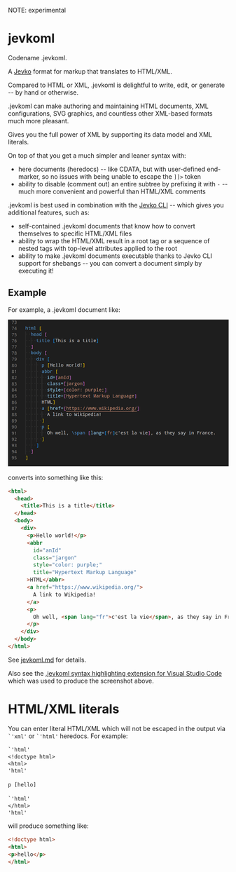 NOTE: experimental

# jevkoml

Codename .jevkoml.

A [Jevko](https://jevko.org) format for markup that translates to HTML/XML.

Compared to HTML or XML, .jevkoml is delightful to write, edit, or generate -- by hand or otherwise.

.jevkoml can make authoring and maintaining HTML documents, XML configurations, SVG graphics, and countless other XML-based formats much more pleasant.

Gives you the full power of XML by supporting its data model and XML literals.

On top of that you get a much simpler and leaner syntax with:

* here documents (heredocs) -- like CDATA, but with user-defined end-marker, so no issues with being unable to escape the `]]>` token
* ability to disable (comment out) an entire subtree by prefixing it with `-` -- much more convenient and powerful than HTML/XML comments

.jevkoml is best used in combination with the [Jevko CLI](https://github.com/jevko/jevko-cli) -- which gives you additional features, such as:

* self-contained .jevkoml documents that know how to convert themselves to specific HTML/XML files
* ability to wrap the HTML/XML result in a root tag or a sequence of nested tags with top-level attributes applied to the root
* ability to make .jevkoml documents executable thanks to Jevko CLI support for shebangs -- you can convert a document simply by executing it!

<!-- Jevko is closed under concatenation -->

<!-- In the future, JevkoML could also be used directly by various tools, for increased efficiency. -->

## Example

For example, a .jevkoml document like:

<!-- [ ] see a version with syntax highlighting (htmlpreview), [x] get a syntax highlighting extension for visual studio code -->

![screenshot](screenshot.png)

converts into something like this:

```HTML
<html>
  <head>
    <title>This is a title</title>
  </head>
  <body>
    <div>
      <p>Hello world!</p>
      <abbr
        id="anId"
        class="jargon"
        style="color: purple;"
        title="Hypertext Markup Language"
      >HTML</abbr>
      <a href="https://www.wikipedia.org/">
        A link to Wikipedia!
      </a>
      <p>
        Oh well, <span lang="fr">c'est la vie</span>, as they say in France.
      </p>
    </div>
  </body>
</html>
```

See [jevkoml.md](jevkoml.md) for details.

Also see the [.jevkoml syntax highlighting extension for Visual Studio Code](https://github.com/jevko/jevkoml-basic-highlighting-vscode) which was used to produce the screenshot above.

<!-- ## Dependencies

`jevkoml` has one dependency: [Deno](https://deno.land/).

Fortunately Deno is very nice and [easy to install](https://deno.land/manual@v1.28.1/getting_started/installation). -->

<!-- I recommend installing it, as it makes installing and managing `jevkoml` easy and efficient. -->

<!-- todo: better writing -->
# HTML/XML literals

You can enter literal HTML/XML which will not be escaped in the output via `` `'xml' `` or `` `'html' `` heredocs. For example:

```
`'html'
<!doctype html>
<html>
'html'

p [hello]

`'html'
</html>
'html'
```

will produce something like:

```html
<!doctype html>
<html>
<p>hello</p>
</html>
```